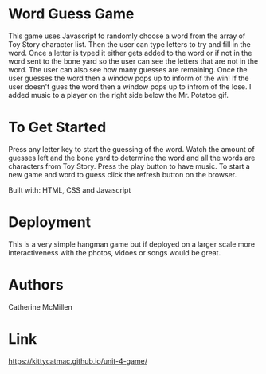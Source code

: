 # Word Guess Game
This game uses Javascript to randomly choose a word from the array of Toy Story character list. Then the user can type letters to try and fill in the word. Once a letter is typed it either gets added to the word or if not in the word sent to the bone yard so the user can see the letters that are not in the word. The user can also see how many guesses are remaining. Once the user guesses the word then a window pops up to inform of the win! If the user doesn't gues the word then a window pops up to infrom of the lose. I added music to a player on the right side below the Mr. Potatoe gif.

# To Get Started
Press any letter key to start the guessing of the word. Watch the amount of guesses left and the bone yard to determine the word and all the words are characters from Toy Story. Press the play button to have music. To start a new game and word to guess click the refresh button on the browser.

Built with: HTML, CSS and Javascript

# Deployment
This is a very simple hangman game but if deployed on a larger scale more interactiveness with the photos, vidoes or songs would be great.

# Authors
Catherine McMillen

# Link
https://kittycatmac.github.io/unit-4-game/
